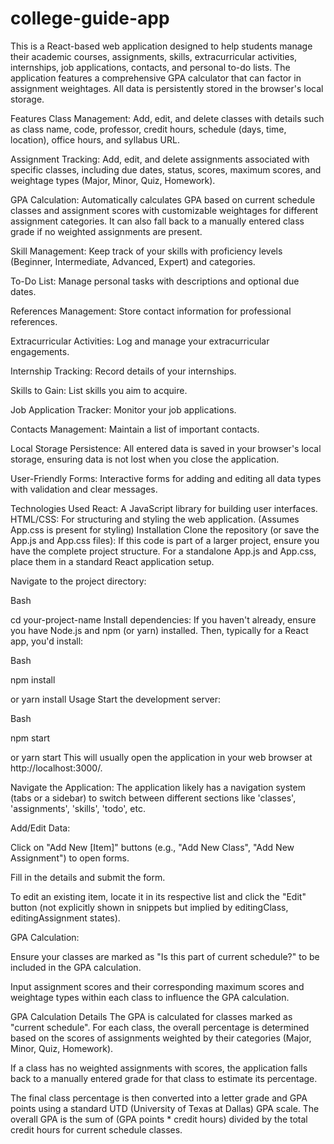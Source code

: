 # college-guide-app
This is a React-based web application designed to help students manage their academic courses, assignments, skills, extracurricular activities, internships, job applications, contacts, and personal to-do lists. The application features a comprehensive GPA calculator that can factor in assignment weightages. All data is persistently stored in the browser's local storage.

Features Class Management: Add, edit, and delete classes with details such as class name, code, professor, credit hours, schedule (days, time, location), office hours, and syllabus URL.

Assignment Tracking: Add, edit, and delete assignments associated with specific classes, including due dates, status, scores, maximum scores, and weightage types (Major, Minor, Quiz, Homework).

GPA Calculation: Automatically calculates GPA based on current schedule classes and assignment scores with customizable weightages for different assignment categories. It can also fall back to a manually entered class grade if no weighted assignments are present.

Skill Management: Keep track of your skills with proficiency levels (Beginner, Intermediate, Advanced, Expert) and categories.

To-Do List: Manage personal tasks with descriptions and optional due dates.

References Management: Store contact information for professional references.

Extracurricular Activities: Log and manage your extracurricular engagements.

Internship Tracking: Record details of your internships.

Skills to Gain: List skills you aim to acquire.

Job Application Tracker: Monitor your job applications.

Contacts Management: Maintain a list of important contacts.

Local Storage Persistence: All entered data is saved in your browser's local storage, ensuring data is not lost when you close the application.

User-Friendly Forms: Interactive forms for adding and editing all data types with validation and clear messages.

Technologies Used React: A JavaScript library for building user interfaces. HTML/CSS: For structuring and styling the web application. (Assumes App.css is present for styling) Installation Clone the repository (or save the App.js and App.css files): If this code is part of a larger project, ensure you have the complete project structure. For a standalone App.js and App.css, place them in a standard React application setup.

Navigate to the project directory:

Bash

cd your-project-name Install dependencies: If you haven't already, ensure you have Node.js and npm (or yarn) installed. Then, typically for a React app, you'd install:

Bash

npm install

or
yarn install Usage Start the development server:

Bash

npm start

or
yarn start This will usually open the application in your web browser at http://localhost:3000/.

Navigate the Application: The application likely has a navigation system (tabs or a sidebar) to switch between different sections like 'classes', 'assignments', 'skills', 'todo', etc.

Add/Edit Data:

Click on "Add New [Item]" buttons (e.g., "Add New Class", "Add New Assignment") to open forms.

Fill in the details and submit the form.

To edit an existing item, locate it in its respective list and click the "Edit" button (not explicitly shown in snippets but implied by editingClass, editingAssignment states).

GPA Calculation:

Ensure your classes are marked as "Is this part of current schedule?" to be included in the GPA calculation.

Input assignment scores and their corresponding maximum scores and weightage types within each class to influence the GPA calculation.

GPA Calculation Details The GPA is calculated for classes marked as "current schedule". For each class, the overall percentage is determined based on the scores of assignments weighted by their categories (Major, Minor, Quiz, Homework).

If a class has no weighted assignments with scores, the application falls back to a manually entered grade for that class to estimate its percentage.

The final class percentage is then converted into a letter grade and GPA points using a standard UTD (University of Texas at Dallas) GPA scale. The overall GPA is the sum of (GPA points * credit hours) divided by the total credit hours for current schedule classes.
